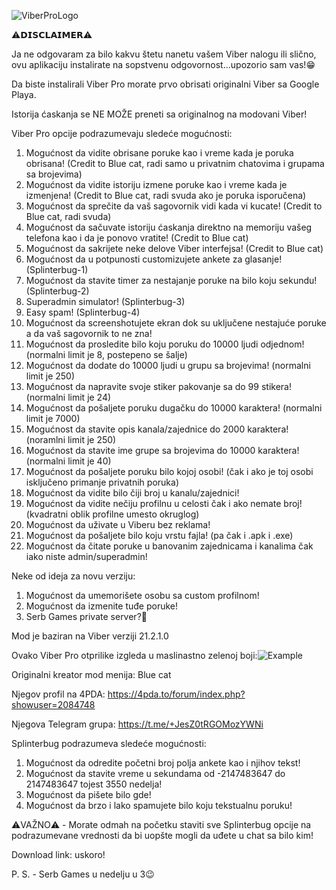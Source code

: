 ![ViberProLogo](https://github.com/Splinterovski/Viber-Pro/assets/89694006/8963b43b-dff3-4488-b1bd-eb8c550e9ec8)

⚠️𝗗𝗜𝗦𝗖𝗟𝗔𝗜𝗠𝗘𝗥⚠️

Ja ne odgovaram za bilo kakvu štetu nanetu vašem Viber nalogu ili slično, ovu aplikaciju instalirate na sopstvenu odgovornost...upozorio sam vas!😁

Da biste instalirali Viber Pro morate prvo obrisati originalni Viber sa Google Playa.

Istorija ćaskanja se NE MOŽE preneti sa originalnog na modovani Viber!

Viber Pro opcije podrazumevaju sledeće mogućnosti:
1. Mogućnost da vidite obrisane poruke kao i vreme kada je poruka obrisana! (Credit to Blue cat, radi samo u privatnim chatovima i grupama sa brojevima)
2. Mogućnost da vidite istoriju izmene poruke kao i vreme kada je izmenjena! (Credit to Blue cat, radi svuda ako je poruka isporučena)
3. Mogućnost da sprečite da vaš sagovornik vidi kada vi kucate! (Credit to Blue cat, radi svuda)
4. Mogućnost da sačuvate istoriju ćaskanja direktno na memoriju vašeg telefona kao i da je ponovo vratite! (Credit to Blue cat)
5. Mogućnost da sakrijete neke delove Viber interfejsa! (Credit to Blue cat)
6. Mogućnost da u potpunosti customizujete ankete za glasanje! (Splinterbug-1)
7. Mogućnost da stavite timer za nestajanje poruke na bilo koju sekundu! (Splinterbug-2)
8. Superadmin simulator! (Splinterbug-3)
9. Easy spam! (Splinterbug-4)
10. Mogućnost da screenshotujete ekran dok su uključene nestajuće poruke a da vaš sagovornik to ne zna!
11. Mogućnost da prosledite bilo koju poruku do 10000 ljudi odjednom! (normalni limit je 8, postepeno se šalje)
12. Mogućnost da dodate do 10000 ljudi u grupu sa brojevima! (normalni limit je 250)
13. Mogućnost da napravite svoje stiker pakovanje sa do 99 stikera! (normalni limit je 24)
14. Mogućnost da pošaljete poruku dugačku do 10000 karaktera! (normalni limit je 7000)
15. Mogućnost da stavite opis kanala/zajednice do 2000 karaktera! (noramlni limit je 250)
16. Mogućnost da stavite ime grupe sa brojevima do 10000 karaktera! (normalni limit je 40)
17. Mogućnost da pošaljete poruku bilo kojoj osobi! (čak i ako je toj osobi isključeno primanje privatnih poruka)
18. Mogućnost da vidite bilo čiji broj u kanalu/zajednici!
19. Mogućnost da vidite nečiju profilnu u celosti čak i ako nemate broj! (kvadratni oblik profilne umesto okruglog)
20. Mogućnost da uživate u Viberu bez reklama!
21. Mogućnost da pošaljete bilo koju vrstu fajla! (pa čak i .apk i .exe)
22. Mogućnost da čitate poruke u banovanim zajednicama i kanalima čak iako niste admin/superadmin!

Neke od ideja za novu verziju:
1. Mogućnost da umemorišete osobu sa custom profilnom!
2. Mogućnost da izmenite tuđe poruke!
3. Serb Games private server?🤔

Mod je baziran na Viber verziji 21.2.1.0

Ovako Viber Pro otprilike izgleda u maslinastno zelenoj boji:![Example](https://github.com/Splinterovski/Viber-Plus-Plus/assets/89694006/d707c9bb-3f24-4b03-a89f-6557800e6d47)

Originalni kreator mod menija: Blue cat

Njegov profil na 4PDA:
https://4pda.to/forum/index.php?showuser=2084748

Njegova Telegram grupa:
https://t.me/+JesZ0tRGOMozYWNi

Splinterbug podrazumeva sledeće mogućnosti:
1. Mogućnost da odredite početni broj polja ankete kao i njihov tekst!
2. Mogućnost da stavite vreme u sekundama od -2147483647 do 2147483647 tojest 3550 nedelja!
3. Mogućnost da pišete bilo gde!
4. Mogućnost da brzo i lako spamujete bilo koju tekstualnu poruku!

⚠️VAŽNO⚠️ - Morate odmah na početku staviti sve Splinterbug opcije na podrazumevane vrednosti da bi uopšte mogli da uđete u chat sa bilo kim!

Download link: uskoro!

P. S. - Serb Games u nedelju u 3😉
